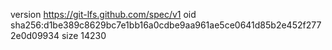 version https://git-lfs.github.com/spec/v1
oid sha256:d1be389c8629bc7e1bb16a0cdbe9aa961ae5ce0641d85b2e452f2772e0d09934
size 14230
